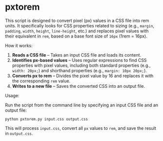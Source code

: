 # pxtorem

This script is designed to convert pixel (px) values in a CSS file into rem units. It specifically looks for CSS properties related to sizing (e.g., `margin`, `padding`, `width`, `height`, `line-height`, etc.) and replaces pixel values with their equivalent in `rem`, based on a base font size of `16px` (1rem = 16px).

How it works:

1. **Reads a CSS file** – Takes an input CSS file and loads its content.
2. **Identifies px-based values** – Uses regular expressions to find CSS properties with pixel values, including both standard properties (e.g., `width: 20px;`) and shorthand properties (e.g., `margin: 10px 20px;`).
3. **Converts px to rem** – Divides the pixel value by 16 and replaces it with the corresponding `rem` value.
4. **Writes to a new file** – Saves the converted CSS into an output file.

Usage:

Run the script from the command line by specifying an input CSS file and an output file:

`python pxtorem.py input.css output.css`

This will process `input.css`, convert all `px` values to `rem`, and save the result in `output.css`.